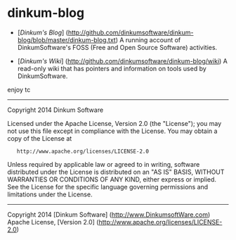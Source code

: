 dinkum-blog
====

-  [*Dinkum's Blog*]
(http://github.com/dinkumsoftware/dinkum-blog/blob/master/dinkum-blog.txt)
A running account of DinkumSoftware's FOSS (Free and Open Source Software)
activities.

-  [*Dinkum's Wiki*]
(http://github.com/dinkumsoftware/dinkum-blog/wiki)
A read-only wiki that has pointers and information on tools used by
DinkumSoftware.

enjoy
tc

----
Copyright 2014 Dinkum Software

   Licensed under the Apache License, Version 2.0 (the "License");
   you may not use this file except in compliance with the License.
   You may obtain a copy of the License at

       http://www.apache.org/licenses/LICENSE-2.0

   Unless required by applicable law or agreed to in writing, software
   distributed under the License is distributed on an "AS IS" BASIS,
   WITHOUT WARRANTIES OR CONDITIONS OF ANY KIND, either express or implied.
   See the License for the specific language governing permissions and
   limitations under the License.

----
Copyright 2014 [Dinkum Software] (http://www.DinkumsoftWare.com)
Apache License, [Version 2.0] (http://www.apache.org/licenses/LICENSE-2.0)
